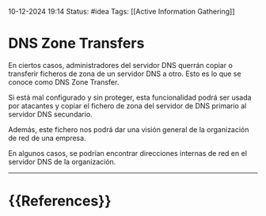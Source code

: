 10-12-2024 19:14
Status: #idea
Tags: [[Active Information Gathering]]

# DNS Zone Transfers

En ciertos casos, administradores del servidor DNS querrán copiar o transferir ficheros de zona de un servidor DNS a otro. Esto es lo que se conoce como DNS Zone Transfer.

Si está mal configurado y sin proteger, esta funcionalidad podrá ser usada por atacantes y copiar el fichero de zona del servidor de DNS primario al servidor DNS secundario.

Además, este fichero nos podrá dar una visión general de la organización de red de una empresa.

En algunos casos, se podrían encontrar direcciones internas de red en el servidor DNS de la organización.






---
# {{References}}